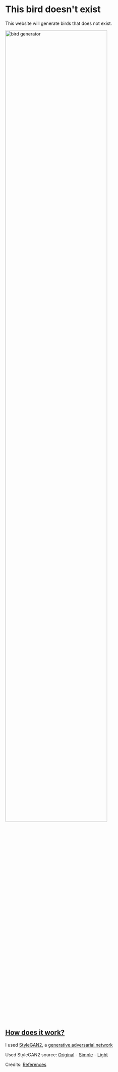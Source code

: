 # This bird doesn't exist

This website will generate birds that does not exist. 

<img alt="bird generator" src=" " width="80%" />

## [How does it work?](https://www.youtube.com/watch?v=SWoravHhsUU)

I used [StyleGAN2](https://arxiv.org/abs/1912.04958), a [generative adversarial network](https://en.wikipedia.org/wiki/Generative_adversarial_network)

Used StyleGAN2 source:
[Original](https://github.com/NVlabs/stylegan2) - 
[Simple](https://github.com/lucidrains/stylegan2-pytorch) - 
[Light](https://github.com/lucidrains/lightweight-gan)

Credits: [References](https://github.com/lucidrains/stylegan2-pytorch#references)
